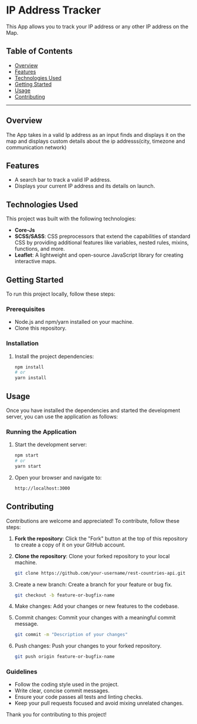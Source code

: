 # IP Address Tracker

This App allows you to track your IP address or any other IP address on the Map.

## Table of Contents

- [Overview](#overview)
- [Features](#features)
- [Technologies Used](#technologies-used)
- [Getting Started](#getting-started)
- [Usage](#usage)
- [Contributing](#contributing)

---

## Overview

The App takes in a valid Ip address as an input finds and displays it on the map and displays custom details about the ip addresss(city, timezone and communication network)

## Features

- A search bar to track a valid IP address.
- Displays your current IP address and its details on launch.

## Technologies Used

This project was built with the following technologies:

- **Core-Js**
- **SCSS/SASS**: CSS preprocessors that extend the capabilities of standard CSS by providing additional features like variables, nested rules, mixins, functions, and more.
- **Leaflet**: A lightweight and open-source JavaScript library for creating interactive maps.

## Getting Started

To run this project locally, follow these steps:

### Prerequisites

- Node.js and npm/yarn installed on your machine.
- Clone this repository.

### Installation

1. Install the project dependencies:
   ```bash
   npm install
   # or
   yarn install
   ```

## Usage

Once you have installed the dependencies and started the development server, you can use the application as follows:

### Running the Application

1. Start the development server:
   ```bash
   npm start
   # or
   yarn start
   ```
2. Open your browser and navigate to:

   ```bash
   http://localhost:3000
   ```

## Contributing

Contributions are welcome and appreciated! To contribute, follow these steps:

1. **Fork the repository**: Click the "Fork" button at the top of this repository to create a copy of it on your GitHub account.

2. **Clone the repository**: Clone your forked repository to your local machine.
   ```bash
   git clone https://github.com/your-username/rest-countries-api.git
   ```
3. Create a new branch: Create a branch for your feature or bug fix.

   ```bash
   git checkout -b feature-or-bugfix-name
   ```

4. Make changes: Add your changes or new features to the codebase.

5. Commit changes: Commit your changes with a meaningful commit message.
   ```bash
   git commit -m "Description of your changes"
   ```
6. Push changes: Push your changes to your forked repository.
   ```bash
   git push origin feature-or-bugfix-name
   ```

### Guidelines

- Follow the coding style used in the project.
- Write clear, concise commit messages.
- Ensure your code passes all tests and linting checks.
- Keep your pull requests focused and avoid mixing unrelated changes.

Thank you for contributing to this project!
